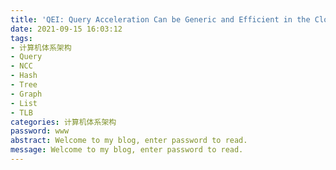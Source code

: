 ```yaml
---
title: 'QEI: Query Acceleration Can be Generic and Efficient in the Cloud'
date: 2021-09-15 16:03:12
tags: 
- 计算机体系架构
- Query
- NCC
- Hash
- Tree
- Graph
- List
- TLB
categories: 计算机体系架构
password: www
abstract: Welcome to my blog, enter password to read.
message: Welcome to my blog, enter password to read.
---
```

